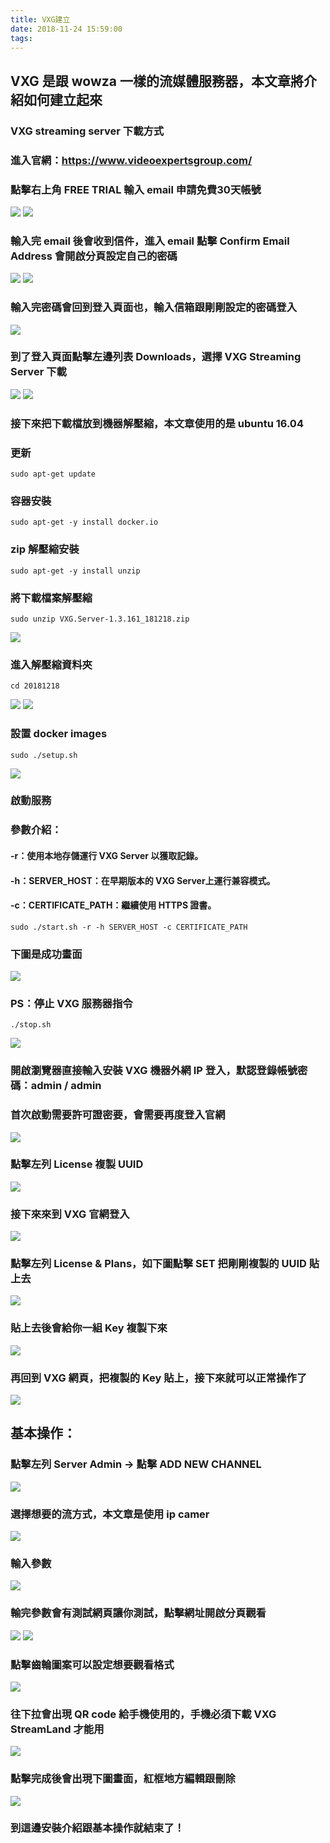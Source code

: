 ```yaml
---
title: VXG建立
date: 2018-11-24 15:59:00
tags:
---
```


## VXG 是跟 wowza 一樣的流媒體服務器，本文章將介紹如何建立起來

### VXG streaming server 下載方式

### 進入官網：https://www.videoexpertsgroup.com/

### 點擊右上角 FREE TRIAL 輸入 email 申請免費30天帳號

![ ](images/21.png)
![ ](images/22.png)

### 輸入完 email 後會收到信件，進入 email 點擊 Confirm Email Address 會開啟分頁設定自己的密碼

![ ](images/23.png)
![ ](images/24.png)

### 輸入完密碼會回到登入頁面也，輸入信箱跟剛剛設定的密碼登入

![ ](images/25.png)

### 到了登入頁面點擊左邊列表 Downloads，選擇 VXG Streaming Server 下載

![ ](images/26.png)
![ ](images/27.png)

### 接下來把下載檔放到機器解壓縮，本文章使用的是 ubuntu 16.04

### 更新

```
sudo apt-get update
```
### 容器安裝

```
sudo apt-get -y install docker.io
```

### zip 解壓縮安裝

```
sudo apt-get -y install unzip
```

### 將下載檔案解壓縮

```
sudo unzip VXG.Server-1.3.161_181218.zip
```

![ ](images/1.png)

### 進入解壓縮資料夾

```
cd 20181218
```

![ ](images/2.png)
![ ](images/3.png)

### 設置 docker images

```
sudo ./setup.sh
```

![ ](images/4.png)

### 啟動服務

### 參數介紹：

#### -r：使用本地存儲運行 VXG Server 以獲取記錄。

#### -h：SERVER_HOST：在早期版本的 VXG Server上運行兼容模式。

#### -c：CERTIFICATE_PATH：繼續使用 HTTPS 證書。

```
sudo ./start.sh -r -h SERVER_HOST -c CERTIFICATE_PATH
```

### 下圖是成功畫面

![ ](images/5.png)

### PS：停止 VXG 服務器指令

```
./stop.sh
```

![ ](images/6.png)

### 開啟瀏覽器直接輸入安裝 VXG 機器外網 IP 登入，默認登錄帳號密碼：admin / admin

### 首次啟動需要許可證密要，會需要再度登入官網

![ ](images/7.png)

### 點擊左列 License 複製 UUID

![ ](images/8.png)

### 接下來來到 VXG 官網登入

![ ](images/9.png)

### 點擊左列 License & Plans，如下圖點擊 SET 把剛剛複製的 UUID 貼上去

![ ](images/10.png)

### 貼上去後會給你一組 Key 複製下來

![ ](images/11.png)

### 再回到 VXG 網頁，把複製的 Key 貼上，接下來就可以正常操作了

![ ](images/12.png)

## 基本操作：

### 點擊左列 Server Admin → 點擊 ADD NEW CHANNEL

![ ](images/13.png)

### 選擇想要的流方式，本文章是使用 ip camer

![ ](images/14.png)

### 輸入參數

![ ](images/15.png)

### 輸完參數會有測試網頁讓你測試，點擊網址開啟分頁觀看

![ ](images/16.png)
![ ](images/17.png)

### 點擊齒輪圖案可以設定想要觀看格式

![ ](images/18.png)

### 往下拉會出現 QR code 給手機使用的，手機必須下載 VXG StreamLand 才能用

![ ](images/19.png)

### 點擊完成後會出現下圖畫面，紅框地方編輯跟刪除

![ ](images/20.png)

### 到這邊安裝介紹跟基本操作就結束了！